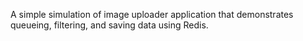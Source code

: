 
A simple simulation of image uploader application that demonstrates queueing, filtering, and saving data using Redis.

